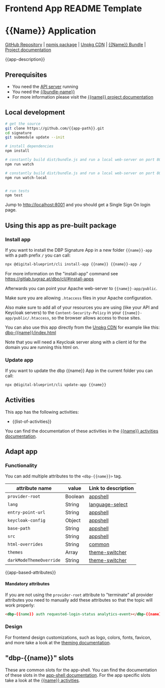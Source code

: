 # Frontend App README Template

<!--
This should act as a template README.md for a new frontend application.
Just remove the parts that are not relevant to your bundle and
replace placeholders like "{{Name}}" with your app name and so on.

List of placeholders:
- {{name}}: Name of the app in lowercase, like "formalize"
- {{Name}}: Name of the app in camel case, like "Formalize"
- {{NAME}}: Name of the app in uppercase, like "FORMALIZE"
- {{bundle-path}}: GitLab bundle repository path, like "digital-blueprint/relay-formalize-bundle"
- {{bundle-name}}: Name of the bundle for packagist, like "relay-formalize-bundle"
- {{app-path}}: GitLab repository path of the frontend application, like "digital-blueprint/formalize-app"
- {{app-description}}: A brief description of the app in 2-5 sentences
- {{list-of-activities}}: A list of activities in the app
- {{app-based-attributes}}: Add app based attributes to the table(name | type | [activity-name](link-to-activity))
-->

# {{Name}} Application

[GitHub Repository](https://github.com/{{app-path}}) |
[npmjs package](https://www.npmjs.com/package/@dbp-topics/{{name}}) |
[Unpkg CDN](https://unpkg.com/browse/@dbp-topics/{{name}}/) |
[{{Name}} Bundle](https://github.com/{{bundle-path}}) |
[Project documentation](https://dbp-demo.tugraz.at/site/software/{{name}}.html)

{{app-description}}

## Prerequisites

- You need the [API server](https://github.com/digital-blueprint/relay-server-template) running
- You need the [{{bundle-name}}](https://github.com/{{bundle-path}})
- For more information please visit the [{{name}} project documentation](https://dbp-demo.tugraz.at/site/software/{{name}}.html)

## Local development

```bash
# get the source
git clone https://github.com/{{app-path}}.git
cd signature
git submodule update --init

# install dependencies
npm install

# constantly build dist/bundle.js and run a local web-server on port 8001
npm run watch

# constantly build dist/bundle.js and run a local web-server on port 8001 using a custom assets directory assets_local/
npm run watch-local


# run tests
npm test
```

Jump to <http://localhost:8001> and you should get a Single Sign On login page.

## Using this app as pre-built package

### Install app

If you want to install the DBP Signature App in a new folder `{{name}}-app` with a path prefix `/` you can call:

```bash
npx @digital-blueprint/cli install-app {{name}} {{name}}-app /
```

For more information on the "install-app" command see https://gitlab.tugraz.at/dbp/cli/#install-apps

Afterwards you can point your Apache web-server to `{{name}}-app/public`.

Make sure you are allowing `.htaccess` files in your Apache configuration.

Also make sure to add all of your resources you are using (like your API and Keycloak servers) to the
`Content-Security-Policy` in your `{{name}}-app/public/.htaccess`, so the browser allows access to those sites.

You can also use this app directly from the [Unpkg CDN](https://unpkg.com/browse/@dbp-topics/{{name}}/)
for example like this: [dbp-{{name}}/index.html](https://github.com/{{app-path}}/tree/main/examples/dbp-{{name}}/index.html)

Note that you will need a Keycloak server along with a client id for the domain you are running this html on.

### Update app

If you want to update the dbp {{name}} App in the current folder you can call:

```bash
npx @digital-blueprint/cli update-app {{name}}
```

## Activities

This app has the following activities:

- {{list-of-activities}}

You can find the documentation of these activities in the [{{name}} activities documentation](https://github.com/{{app-path}}/tree/main/src).

## Adapt app

### Functionality

You can add multiple attributes to the `<dbp-{{name}}>` tag.

| attribute name          | value   | Link to description                                                                                                        |
| ----------------------- | ------- | -------------------------------------------------------------------------------------------------------------------------- |
| `provider-root`         | Boolean | [appshell](https://github.com/digital-blueprint/toolkit/tree/main/packages/app-shell#attributes)                           |
| `lang`                  | String  | [language-select](https://github.com/digital-blueprint/toolkit/tree/main/packages/language-select#attributes)              |
| `entry-point-url`       | String  | [appshell](https://github.com/digital-blueprint/toolkit/tree/main/packages/app-shell#attributes)                           |
| `keycloak-config`       | Object  | [appshell](https://github.com/digital-blueprint/toolkit/tree/main/packages/app-shell#attributes)                           |
| `base-path`             | String  | [appshell](https://github.com/digital-blueprint/toolkit/tree/main/packages/app-shell#attributes)                           |
| `src`                   | String  | [appshell](https://github.com/digital-blueprint/toolkit/tree/main/packages/app-shell#attributes)                           |
| `html-overrides`        | String  | [common](https://github.com/digital-blueprint/toolkit/tree/main/packages/common#overriding-slots-in-nested-web-components) |
| `themes`                | Array   | [theme-switcher](https://github.com/digital-blueprint/toolkit/tree/main/packages/theme-switcher#themes-attribute)          |
| `darkModeThemeOverride` | String  | [theme-switcher](https://github.com/digital-blueprint/toolkit/tree/main/packages/theme-switcher#themes-attribute)          |

{{app-based-attributes}}

#### Mandatory attributes

If you are not using the `provider-root` attribute to "terminate" all provider attributes
you need to manually add these attributes so that the topic will work properly:

```html
<dbp-{{name}} auth requested-login-status analytics-event></dbp-{{name}}>
```

### Design

For frontend design customizations, such as logo, colors, fonts, favicon, and more take a look at the [theming documentation](https://dbp-demo.tugraz.at/dev-guide/frontend/theming/).

## "dbp-{{name}}" slots

These are common slots for the app-shell. You can find the documentation of these slots in the [app-shell documentation](https://github.com/digital-blueprint/toolkit/tree/main/packages//app-shell).
For the app specific slots take a look at the [{{name}} activities](https://github.com/{{app-path}}/tree/main/src).
